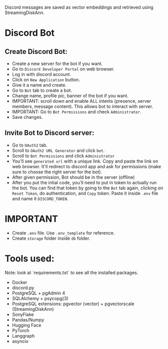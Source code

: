 Discord messages are saved as vector embeddings and retrieved using StreamingDiskAnn.

<h1> Discord Bot </h1>

<h2> Create Discord Bot: </h2>

- Create a new server for the bot if you want.
- Go to `Discord Developer Portal` on web browser.
- Log in with discord account.
- Click on `New Application` button.
- Give it a name and create.
- Go to `Bot` tab to create a bot.
- Change name, profile pic, banner of the bot if you want.
- IMPORTANT: scroll down and enable ALL intents (presence, server members, message content). This allows bot to interact with server.
- IMPORTANT: Go to `Bot Permissions` and check `Administrator`.
- Save changes.

<h2> Invite Bot to Discord server: </h2>

- Go to `OAuth2` tab.
- Scroll to `OAuth2 URL Generator` and click `bot`.
- Scroll to `Bot Permissions` and click `Administrator`
- You'll see `generated url` with a unique link. Copy and paste the link on web browser. It'll redirect to discord app and ask for permissions (make sure to choose the right server for the bot).
- After given permission, Bot should be in the server (offline)
- After you put the intial code, you'll need to put in token to actually run the bot. You can find that token by going to the `Bot` tab again, clicking on `Reset Token`, do authentication, and `Copy` token. Paste it inside `.env` file and name it `DISCORD_TOKEN`. 

<h1>IMPORTANT</h1>

- Create `.env` file. Use `.env_template` for reference.
- Create `storage` folder inside `db` folder.


<h1>Tools used:</h1>
Note: look at `requirements.txt` to see all the installed packages.

- Docker
- discord.py
- PostgreSQL + pgAdmin 4
- SQLAlchemy + psycopg(3)
- PostgreSQL extensions: pgvector (vector) + pgvectorscale (StreamingDiskAnn)
- SonyFlake
- Pandas/Numpy
- Hugging Face
- PyTorch
- Langgraph
- asyncio


